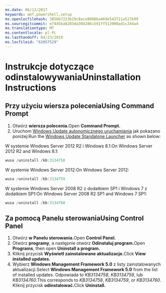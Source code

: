 ```yaml
---
ms.date: 06/12/2017
keywords: wmf,powershell,setup
ms.openlocfilehash: 385bb7223b19c8ace8088ba469e543721a527b99
ms.sourcegitcommit: e7445ba8203da304286c591ff513900ad1c244a4
ms.translationtype: MT
ms.contentlocale: pl-PL
ms.lasthandoff: 04/23/2019
ms.locfileid: "62057529"
---
```

# <a name="uninstallation-instructions"></a><span data-ttu-id="81a79-102">Instrukcje dotyczące odinstalowywania</span><span class="sxs-lookup"><span data-stu-id="81a79-102">Uninstallation Instructions</span></span>

## <a name="using-command-prompt"></a><span data-ttu-id="81a79-103">Przy użyciu wiersza polecenia</span><span class="sxs-lookup"><span data-stu-id="81a79-103">Using Command Prompt</span></span>
1.  <span data-ttu-id="81a79-104">Otwórz **wiersza polecenia.**</span><span class="sxs-lookup"><span data-stu-id="81a79-104">Open **Command Prompt.**</span></span>
2.  <span data-ttu-id="81a79-105">Uruchom [Windows Update autonomicznego uruchamiania](https://support.microsoft.com/en-us/kb/934307) jak pokazano poniżej:</span><span class="sxs-lookup"><span data-stu-id="81a79-105">Run the [Windows Update Standalone Launcher](https://support.microsoft.com/en-us/kb/934307) as shown below:</span></span>

<span data-ttu-id="81a79-106">W systemie Windows Server 2012 R2 i Windows 8.1:</span><span class="sxs-lookup"><span data-stu-id="81a79-106">On Windows Server 2012 R2 and Windows 8.1:</span></span>
```powershell
wusa /uninstall /kb:3134758
```
<span data-ttu-id="81a79-107">W systemie Windows Server 2012:</span><span class="sxs-lookup"><span data-stu-id="81a79-107">On Windows Server 2012:</span></span>
```powershell
wusa /uninstall /kb:3134759
```
<span data-ttu-id="81a79-108">W systemie Windows Server 2008 R2 z dodatkiem SP1 i Windows 7 z dodatkiem SP1:</span><span class="sxs-lookup"><span data-stu-id="81a79-108">On Windows Server 2008 R2 SP1 and Windows 7 SP1:</span></span>
```powershell
wusa /uninstall /kb:3134760
```

## <a name="using-control-panel"></a><span data-ttu-id="81a79-109">Za pomocą Panelu sterowania</span><span class="sxs-lookup"><span data-stu-id="81a79-109">Using Control Panel</span></span>
1.  <span data-ttu-id="81a79-110">Otwórz **w Panelu sterowania.**</span><span class="sxs-lookup"><span data-stu-id="81a79-110">Open **Control Panel.**</span></span>
2.  <span data-ttu-id="81a79-111">Otwórz **programy**, a następnie otwórz **Odinstaluj program.**</span><span class="sxs-lookup"><span data-stu-id="81a79-111">Open **Programs**, then open **Uninstall a program.**</span></span>
3.  <span data-ttu-id="81a79-112">Kliknij przycisk **Wyświetl zainstalowane aktualizacje.**</span><span class="sxs-lookup"><span data-stu-id="81a79-112">Click **View installed updates.**</span></span>
4.  <span data-ttu-id="81a79-113">Wybierz **Windows Management Framework 5.0** z listy zainstalowanych aktualizacji.</span><span class="sxs-lookup"><span data-stu-id="81a79-113">Select **Windows Management Framework 5.0** from the list of installed updates.</span></span> <span data-ttu-id="81a79-114">Odpowiada to *KB3134758*, *KB3134759*, lub *KB3134760*.</span><span class="sxs-lookup"><span data-stu-id="81a79-114">This corresponds to *KB3134758*, *KB3134759*, or *KB3134760*.</span></span> <span data-ttu-id="81a79-115">Kliknij przycisk **odinstalować.**</span><span class="sxs-lookup"><span data-stu-id="81a79-115">Click **Uninstall.**</span></span>
